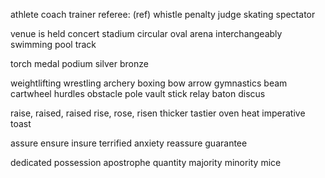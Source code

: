 athlete
coach
trainer
referee: (ref)
whistle
penalty
judge
skating
spectator

venue
is held
concert
stadium
circular
oval
arena
interchangeably
swimming pool
track

torch
medal
podium
silver
bronze

weightlifting
wrestling
archery
boxing
bow
arrow
gymnastics
beam
cartwheel
hurdles
obstacle
pole vault
stick
relay
baton
discus





raise, raised, raised
rise, rose, risen
thicker
tastier
oven
heat
imperative
toast



assure
ensure
insure
terrified
anxiety
reassure
guarantee




dedicated
possession
apostrophe
quantity
majority
minority
mice


